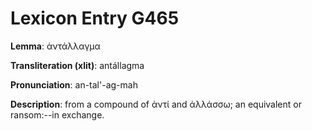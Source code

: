 # Lexicon Entry G465

**Lemma**: ἀντάλλαγμα

**Transliteration (xlit)**: antállagma

**Pronunciation**: an-tal'-ag-mah

**Description**:
from a compound of ἀντί and ἀλλάσσω; an equivalent or ransom:--in exchange.
